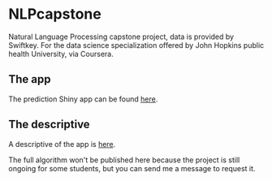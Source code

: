 # NLPcapstone
Natural Language Processing capstone project, data is provided by Swiftkey. For the data science specialization offered by John Hopkins public health University, via Coursera. 

## The app
The prediction Shiny app can be found [here](https://yoanbid.shinyapps.io/word_prediction_app/).

## The descriptive
A descriptive of the app is [here](http://rpubs.com/yobid/pred-app).

The full algorithm won't be published here because the project is still ongoing for some students, but you can send me a message to request it.
